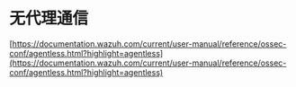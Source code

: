 # 无代理通信

[https://documentation.wazuh.com/current/user-manual/reference/ossec-conf/agentless.html?highlight=agentless](https://documentation.wazuh.com/current/user-manual/reference/ossec-conf/agentless.html?highlight=agentless)

